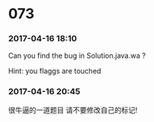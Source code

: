 # 073

### 2017-04-16 18:10

Can you find the bug in Solution.java.wa ?

Hint: you flaggs are touched

### 2017-04-16 20:45

很牛逼的一道题目
请不要修改自己的标记!

